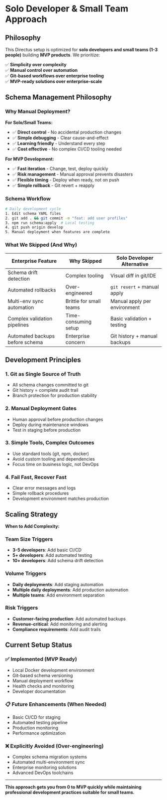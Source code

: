 # Solo Developer & Small Team Approach

## Philosophy

This Directus setup is optimized for **solo developers and small teams (1-3 people)** building **MVP products**. We prioritize:

✅ **Simplicity over complexity**  
✅ **Manual control over automation**  
✅ **Git-based workflows over enterprise tooling**  
✅ **MVP-ready solutions over enterprise-scale**  

## Schema Management Philosophy

### Why Manual Deployment?

**For Solo/Small Teams:**
- ✅ **Direct control** - No accidental production changes
- ✅ **Simple debugging** - Clear cause-and-effect
- ✅ **Learning friendly** - Understand every step
- ✅ **Cost effective** - No complex CI/CD tooling needed

**For MVP Development:**
- ✅ **Fast iteration** - Change, test, deploy quickly
- ✅ **Risk management** - Manual approval prevents disasters
- ✅ **Flexible timing** - Deploy when ready, not on push
- ✅ **Simple rollback** - Git revert + reapply

### Schema Workflow

```bash
# Daily development cycle
1. Edit schema YAML files
2. git add . && git commit -m "feat: add user profiles"
3. npm run schema:apply  # Local testing
4. git push origin develop
5. Manual deployment when features are complete
```

### What We Skipped (And Why)

| Enterprise Feature | Why Skipped | Solo Developer Alternative |
|-------------------|-------------|----------------------------|
| Schema drift detection | Complex tooling | Visual diff in git/IDE |
| Automated rollbacks | Over-engineered | `git revert` + manual apply |
| Multi-env sync automation | Brittle for small teams | Manual apply per environment |
| Complex validation pipelines | Time-consuming setup | Basic validation + testing |
| Automated backups before schema | Enterprise concern | Git history + manual backups |

## Development Principles

### 1. **Git as Single Source of Truth**
- All schema changes committed to git
- Git history = complete audit trail
- Branch protection for production stability

### 2. **Manual Deployment Gates**
- Human approval before production changes
- Deploy during maintenance windows
- Test in staging before production

### 3. **Simple Tools, Complex Outcomes**
- Use standard tools (git, npm, docker)
- Avoid custom tooling and dependencies
- Focus time on business logic, not DevOps

### 4. **Fail Fast, Recover Fast**
- Clear error messages and logs
- Simple rollback procedures
- Development environment matches production

## Scaling Strategy

**When to Add Complexity:**

### Team Size Triggers
- **3-5 developers**: Add basic CI/CD
- **5+ developers**: Add automated testing
- **10+ developers**: Add schema drift detection

### Volume Triggers  
- **Daily deployments**: Add staging automation
- **Multiple daily deployments**: Add production automation
- **Multiple teams**: Add environment separation

### Risk Triggers
- **Customer-facing production**: Add automated backups
- **Revenue-critical**: Add monitoring and alerting
- **Compliance requirements**: Add audit trails

## Current Setup Status

### ✅ Implemented (MVP Ready)
- Local Docker development environment
- Git-based schema versioning  
- Manual deployment workflow
- Health checks and monitoring
- Developer documentation

### 📋 Future Enhancements (When Needed)
- Basic CI/CD for staging
- Automated testing pipeline
- Production monitoring
- Performance optimization

### ❌ Explicitly Avoided (Over-engineering)
- Complex schema migration systems
- Automated multi-environment sync
- Enterprise monitoring solutions
- Advanced DevOps toolchains

---

**This approach gets you from 0 to MVP quickly while maintaining professional development practices suitable for small teams.**